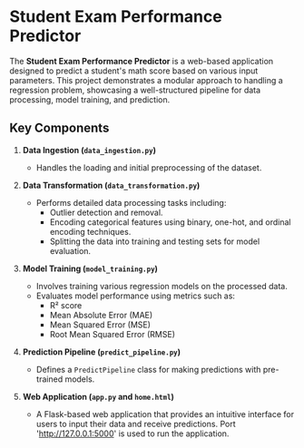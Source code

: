 # Student Exam Performance Predictor

The **Student Exam Performance Predictor** is a web-based application designed to predict a student's math score based on various input parameters. This project demonstrates a modular approach to handling a regression problem, showcasing a well-structured pipeline for data processing, model training, and prediction.

## Key Components

1. **Data Ingestion (`data_ingestion.py`)** 
   - Handles the loading and initial preprocessing of the dataset.

2. **Data Transformation (`data_transformation.py`)**
   - Performs detailed data processing tasks including:
     - Outlier detection and removal.
     - Encoding categorical features using binary, one-hot, and ordinal encoding techniques.
     - Splitting the data into training and testing sets for model evaluation.

3. **Model Training (`model_training.py`)**
   - Involves training various regression models on the processed data.
   - Evaluates model performance using metrics such as:
     - R² score
     - Mean Absolute Error (MAE)
     - Mean Squared Error (MSE)
     - Root Mean Squared Error (RMSE)

4. **Prediction Pipeline (`predict_pipeline.py`)**
   - Defines a `PredictPipeline` class for making predictions with pre-trained models.

5. **Web Application (`app.py` and `home.html`)**
   - A Flask-based web application that provides an intuitive interface for users to input their data and receive predictions. Port 'http://127.0.0.1:5000' is used to run the application.
